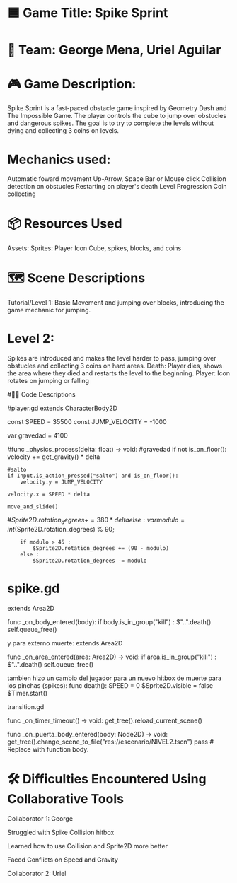 # 🟦 Game Title: Spike Sprint

# 👥 Team: George Mena, Uriel Aguilar

# 🎮 Game Description:
Spike Sprint is a fast-paced obstacle game inspired by Geometry Dash and The Impossible Game. 
The player controls the cube to jump over obstucles and dangerous spikes. 
The goal is to try to complete the levels without dying and collecting 3 coins on levels.

# Mechanics used:
Automatic foward movement
Up-Arrow, Space Bar or Mouse click
Collision detection on obstucles
Restarting on player's death
Level Progression
Coin collecting

# 📦 Resources Used
Assets:
Sprites: Player Icon Cube, spikes, blocks, and coins

# 🗺️ Scene Descriptions
Tutorial/Level 1:
Basic Movement and jumping over blocks, introducing the game mechanic for jumping.

# Level 2:
Spikes are introduced and makes the level harder to pass, jumping over obstucles and collecting 3 coins on hard areas.
Death: Player dies, shows the area where they died and restarts the level to the beginning.
Player: Icon rotates on jumping or falling


#🧑‍💻 Code Descriptions

#player.gd
extends CharacterBody2D


const SPEED = 35500
const JUMP_VELOCITY = -1000

var gravedad = 4100


#func _physics_process(delta: float) -> void:
	#gravedad
	if not is_on_floor():
		velocity += get_gravity() * delta

	#salto
	if Input.is_action_pressed("salto") and is_on_floor():
		velocity.y = JUMP_VELOCITY

	velocity.x = SPEED * delta

	move_and_slide()

#$Sprite2D.rotation_degrees += 380 * delta
	else :
		var modulo = int($Sprite2D.rotation_degrees) % 90;
	
		if modulo > 45 :
			$Sprite2D.rotation_degrees += (90 - modulo)
		else :
			$Sprite2D.rotation_degrees -= modulo

  
  # spike.gd
   extends Area2D

func _on_body_entered(body):
	if body.is_in_group("kill") :
		$"..".death()
		self.queue_free()
  
y para externo muerte:
extends Area2D

func _on_area_entered(area: Area2D) -> void:
	if area.is_in_group("kill") :
		$"..".death()
		self.queue_free()
  
tambien hizo un cambio del jugador para un nuevo hitbox de muerte para los pinchas (spikes):
func death():
	SPEED = 0
	$Sprite2D.visible = false
	$Timer.start()
 
transition.gd

func _on_timer_timeout() -> void:
	get_tree().reload_current_scene()

 func _on_puerta_body_entered(body: Node2D) -> void:
	get_tree().change_scene_to_file("res://escenario/NIVEL2.tscn")
	pass # Replace with function body. 

# 🛠️ Difficulties Encountered Using Collaborative Tools

Collaborator 1: George

Struggled with Spike Collision hitbox

Learned how to use Collision and Sprite2D more better

Faced Conflicts on Speed and Gravity

Collaborator 2: Uriel
